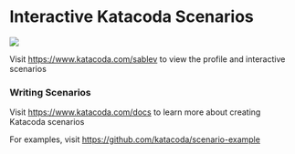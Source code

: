 # Interactive Katacoda Scenarios

[![](http://shields.katacoda.com/katacoda/sablev/count.svg)](https://www.katacoda.com/sablev "Get your profile on Katacoda.com")

Visit https://www.katacoda.com/sablev to view the profile and interactive scenarios

### Writing Scenarios
Visit https://www.katacoda.com/docs to learn more about creating Katacoda scenarios

For examples, visit https://github.com/katacoda/scenario-example
